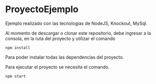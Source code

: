 # ProyectoEjemplo #

Ejemplo realizado con las tecnologias de NodeJS, Knockout, MySql.

Al momento de descargar o clonar este repositorio, debe ingresar a la consola, en la ruta del proyecto y utilizar el comando

```
npm install
```

Para poder instalar todas las dependencias del proyecto.

Para ejecutar el proyecto se necesita el comando.

```
npm start
```
